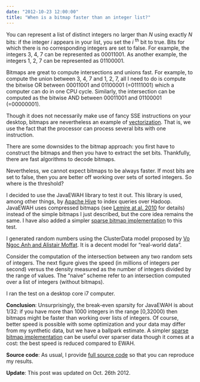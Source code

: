 ```yaml
---
date: "2012-10-23 12:00:00"
title: "When is a bitmap faster than an integer list?"
---
```




You can represent a list of distinct integers no larger than _N_ using exactly _N_ bits: if the integer _i_ appears in your list, you set the _i_ <sup>th</sup> bit to true. Bits for which there is no corresponding integers are set to false. For example, the integers 3, 4, 7 can be represented as 00011001. As another example, the integers 1, 2, 7 can be represented as 01100001.

Bitmaps are great to compute intersections and unions fast. For example, to compute the union between 3, 4, 7 and 1, 2, 7, all I need to do is compute the bitwise OR between 00011001 and 01100001 (=01111001) which a computer can do in one CPU cycle. Similarly, the intersection can be computed as the bitwise AND between 00011001 and 01100001 (=00000001). 

Though it does not necessarily make use of fancy SSE instructions on your desktop, bitmaps are nevertheless an example of [vectorization](https://en.wikipedia.org/wiki/Vectorization_(parallel_computing)). That is, we use the fact that the processor can process several bits with one instruction.

There are some downsides to the bitmap approach: you first have to construct the bitmaps and then you have to extract the set bits. Thankfully, there are fast algorithms to decode bitmaps. 

Nevertheless, we cannot expect bitmaps to be always faster. If most bits are set to false, then you are better off working over sets of sorted integers. So where is the threshold?

I decided to use the JavaEWAH library to test it out. This library is used, among other things, by [Apache Hive](http://hive.apache.org/) to index queries over Hadoop. JavaEWAH uses compressed bitmaps (see [Lemire at al. 2010](http://arxiv.org/abs/0901.3751) for details) instead of the simple bitmaps I just described, but the core idea remains the same. I have also added a simpler [sparse bitmap implementation](https://github.com/lemire/sparsebitmap) to this test.

I generated random numbers using the ClusterData model proposed by [Vo Ngoc Anh and Alistair Moffat](http://onlinelibrary.wiley.com/doi/10.1002/spe.948/abstract). It is a decent model for &ldquo;real-world data&rdquo;.

Consider the computation of the intersection between any two random sets of integers. The next figure gives the speed (in millions of integers per second) versus the density measured as the number of integers divided by the range of values. The &ldquo;naive&rdquo; scheme refer to an intersection computed over a list of integers (without bitmaps).

I ran the test on a desktop core i7 computer. 

__Conclusion__: Unsurprisingly, the break-even sparsity for JavaEWAH is about 1/32: if you have more than 1000 integers in the range [0,32000) then bitmaps might be faster than working over lists of integers. Of course, better speed is possible with some optimization and your data may differ from my synthetic data, but we have a ballpark estimate. A simpler [sparse bitmap implementation](https://github.com/lemire/sparsebitmap) can be useful over sparser data though it comes at a cost: the best speed is reduced compared to EWAH.

__Source code__: As usual, I provide [full source code](https://github.com/lemire/Code-used-on-Daniel-Lemire-s-blog/tree/master/2012/10/23) so that you can reproduce my results.

__Update__: This post was updated on Oct. 26th 2012. 

